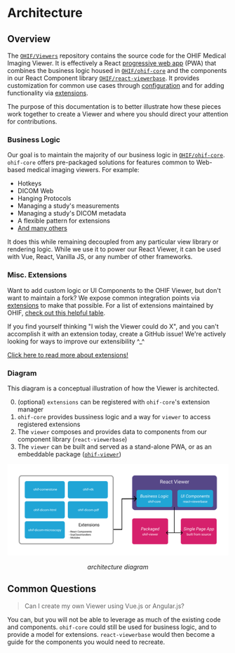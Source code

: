 # Architecture

## Overview

The [`OHIF/Viewers`](https://github.com/OHIF/Viewers/tree/react) repository contains the source code for the OHIF Medical Imaging Viewer. It is effectively a React [progressive web app](https://developers.google.com/web/progressive-web-apps/) (PWA) that combines the business logic housed in [`OHIF/ohif-core`](https://github.com/OHIF/ohif-core) and the components in our React Component library [`OHIF/react-viewerbase`](https://github.com/OHIF/react-viewerbase). It provides customization for common use cases through [configuration](../essentials/configuration.md) and for adding functionality via [extensions](./extensions.md).

The purpose of this documentation is to better illustrate how these pieces work together to create a Viewer and where you should direct your attention for contributions.

### Business Logic

Our goal is to maintain the majority of our business logic in [`OHIF/ohif-core`](https://github.com/OHIF/ohif-core). `ohif-core` offers pre-packaged solutions for features common to Web-based medical imaging viewers. For example:

- Hotkeys
- DICOM Web
- Hanging Protocols
- Managing a study's measurements
- Managing a study's DICOM metadata
- A flexible pattern for extensions
- [And many others](https://github.com/OHIF/ohif-core/blob/master/src/index.js#L49-L69)

It does this while remaining decoupled from any particular view library or
rendering logic. While we use it to power our React Viewer, it can be used with Vue, React, Vanilla JS, or any number of other frameworks.

### Misc. Extensions

Want to add custom logic or UI Components to the OHIF Viewer, but don't want to maintain a fork? We expose common integration points via [extensions](./extensions.md) to make that possible. For a list of extensions maintained by OHIF, [check out this helpful table](./extensions.html#ohif-maintained-extensions).


If you find yourself thinking "I wish the Viewer could do X", and you can't accomplish it with an extension today, create a GitHub issue! We're actively looking for ways to improve our extensibility ^_^

[Click here to read more about extensions!](./extensions.md)

### Diagram

This diagram is a conceptual illustration of how the Viewer is architected. 

0. (optional) `extensions` can be registered with `ohif-core`'s extension manager
1. `ohif-core` provides bussiness logic and a way for `viewer` to access registered extensions
2. The `viewer` composes and provides data to components from our component library (`react-viewerbase`)
3. The `viewer` can be built and served as a stand-alone PWA, or as an embeddable package ([`ohif-viewer`](https://www.npmjs.com/package/ohif-viewer))

![Architecture Diagram](../assets/img/architecture-diagram.png)

<center><i>architecture diagram</i></center>

## Common Questions

> Can I create my own Viewer using Vue.js or Angular.js?

You can, but you will not be able to leverage as much of the existing code and components. `ohif-core` could still be used for business logic, and to provide a model for extensions. `react-viewerbase` would then become a guide for the components you would need to recreate.